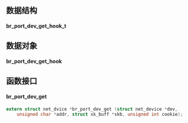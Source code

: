 

## 数据结构

#### br_port_dev_get_hook_t

## 数据对象

#### br_port_dev_get_hook

## 函数接口

####

#### br_port_dev_get

```c
extern struct net_dvice *br_port_dev_get (struct net_device *dev, 
    unsigned char *addr, struct sk_buff *skb, unsigned int cookie);
```